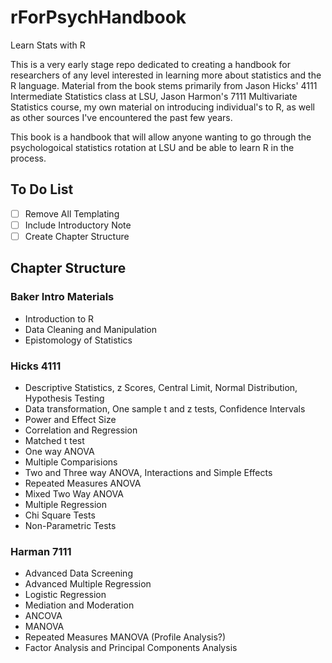 # rForPsychHandbook

Learn Stats with R

This is a very early stage repo dedicated to creating a handbook for researchers of any level interested in learning more about statistics and the R language.
Material from the book stems primarily from Jason Hicks' 4111 Intermediate Statistics class at LSU, Jason Harmon's 7111 Multivariate Statistics course, my own material on introducing individual's to R, as well as other sources I've encountered the past few years.

This book is a handbook that will allow anyone wanting to go through the psychologoical statistics rotation at LSU and be able to learn R in the process.


## To Do List

* [ ] Remove All Templating 
* [ ] Include Introductory Note
* [ ] Create Chapter Structure

## Chapter Structure

### Baker Intro Materials 

* Introduction to R
* Data Cleaning and Manipulation
* Epistomology of Statistics 

### Hicks 4111

* Descriptive Statistics, z Scores, Central Limit, Normal Distribution, Hypothesis Testing
* Data transformation, One sample t and z tests, Confidence Intervals
* Power and Effect Size
* Correlation and Regression
* Matched t test
* One way ANOVA
* Multiple Comparisions
* Two and Three way ANOVA, Interactions and Simple Effects
* Repeated Measures ANOVA
* Mixed Two Way ANOVA
* Multiple Regression
* Chi Square Tests
* Non-Parametric Tests

### Harman 7111

* Advanced Data Screening 
* Advanced Multiple Regression
* Logistic Regression
* Mediation and Moderation
* ANCOVA
* MANOVA 
* Repeated Measures MANOVA (Profile Analysis?)
* Factor Analysis and Principal Components Analysis
